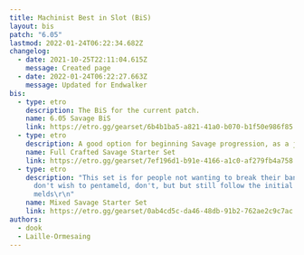 ```yaml
---
title: Machinist Best in Slot (BiS)
layout: bis
patch: "6.05"
lastmod: 2022-01-24T06:22:34.682Z
changelog:
  - date: 2021-10-25T22:11:04.615Z
    message: Created page
  - date: 2022-01-24T06:22:27.663Z
    message: Updated for Endwalker
bis:
  - type: etro
    description: The BiS for the current patch.
    name: 6.05 Savage BiS
    link: https://etro.gg/gearset/6b4b1ba5-a821-41a0-b070-b1f50e986f85
  - type: etro
    description: A good option for beginning Savage progression, as a jumping-in point.
    name: Full Crafted Savage Starter Set
    link: https://etro.gg/gearset/7ef196d1-b91e-4166-a1c0-af279fb4a758
  - type: etro
    description: "This set is for people not wanting to break their bank. If you
      don't wish to pentameld, don't, but but still follow the initial
      melds\r\n"
    name: Mixed Savage Starter Set
    link: https://etro.gg/gearset/0ab4cd5c-da46-48db-91b2-762ae2c9c7ac
authors:
  - dook
  - Laille-Ormesaing
---
```

